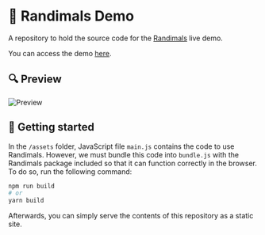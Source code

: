 # 🐻 Randimals Demo

A repository to hold the source code for the [Randimals](https://github.com/vinhvn/randimals) live demo.

You can access the demo [here](https://vinhvn.github.io/randimals).

## 🔍 Preview

![Preview](https://s.vincentnguyen.ca/FawningPolygonalSamoyeddog.png)

## 🚀 Getting started

In the `/assets` folder, JavaScript file `main.js` contains the code to use Randimals. However, we must bundle this code into `bundle.js` with the Randimals package included so that it can function correctly in the browser. To do so, run the following command:

```sh
npm run build
# or
yarn build
```

Afterwards, you can simply serve the contents of this repository as a static site.
